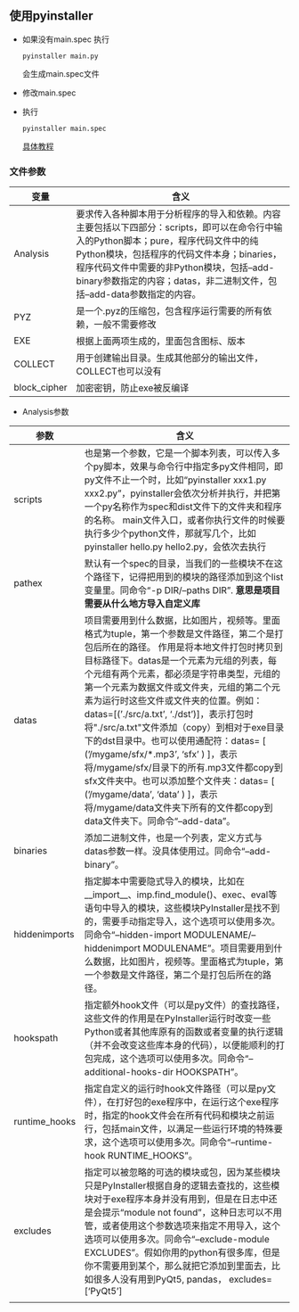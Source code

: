 ## 使用pyinstaller

+ 如果没有main.spec 执行

  ~~~text
  pyinstaller main.py
  ~~~

  会生成main.spec文件

+ 修改main.spec

+ 执行

  ~~~
  pyinstaller main.spec 
  ~~~

  [具体教程](https://blog.csdn.net/All_In_gzx_cc/article/details/126127264)

### 文件参数

| **变量**     | **含义**                                                     |
| ------------ | ------------------------------------------------------------ |
| Analysis     | 要求传入各种脚本用于分析程序的导入和依赖。内容主要包括以下四部分：scripts，即可以在命令行中输入的Python脚本；pure，程序代码文件中的纯Python模块，包括程序的代码文件本身；binaries，程序代码文件中需要的非Python模块，包括–add-binary参数指定的内容；datas，非二进制文件，包括–add-data参数指定的内容。 |
| PYZ          | 是一个.pyz的压缩包，包含程序运行需要的所有依赖，一般不需要修改 |
| EXE          | 根据上面两项生成的，里面包含图标、版本                       |
| COLLECT      | 用于创建输出目录。生成其他部分的输出文件，COLLECT也可以没有  |
| block_cipher | 加密密钥，防止exe被反编译                                    |

+ Analysis参数

| **参数**      | **含义**                                                     |
| ------------- | ------------------------------------------------------------ |
| scripts       | 也是第一个参数，它是一个脚本列表，可以传入多个py脚本，效果与命令行中指定多py文件相同，即py文件不止一个时，比如“pyinstaller xxx1.py xxx2.py”，pyinstaller会依次分析并执行，并把第一个py名称作为spec和dist文件下的文件夹和程序的名称。 main文件入口，或者你执行文件的时候要执行多少个python文件，那就写几个，比如pyinstaller hello.py hello2.py，会依次去执行 |
| pathex        | 默认有一个spec的目录，当我们的一些模块不在这个路径下，记得把用到的模块的路径添加到这个list变量里。同命令“-p DIR/–paths DIR”. **意思是项目需要从什么地方导入自定义库** |
| datas         | 项目需要用到什么数据，比如图片，视频等。里面格式为tuple，第一个参数是文件路径，第二个是打包后所在的路径。 作用是将本地文件打包时拷贝到目标路径下。datas是一个元素为元组的列表，每个元组有两个元素，都必须是字符串类型，元组的第一个元素为数据文件或文件夹，元组的第二个元素为运行时这些文件或文件夹的位置。例如：datas=[(’./src/a.txt’, ‘./dst’)]，表示打包时将"./src/a.txt"文件添加（copy）到相对于exe目录下的dst目录中。也可以使用通配符：datas= [ (’/mygame/sfx/*.mp3’, ‘sfx’ ) ]，表示将/mygame/sfx/目录下的所有.mp3文件都copy到sfx文件夹中。也可以添加整个文件夹：datas= [ (’/mygame/data’, ‘data’ ) ]，表示将/mygame/data文件夹下所有的文件都copy到data文件夹下。同命令“–add-data”。 |
| binaries      | 添加二进制文件，也是一个列表，定义方式与datas参数一样。没具体使用过。同命令“–add-binary”。 |
| hiddenimports | 指定脚本中需要隐式导入的模块，比如在__import__、imp.find_module()、exec、eval等语句中导入的模块，这些模块PyInstaller是找不到的，需要手动指定导入，这个选项可以使用多次。同命令“–hidden-import MODULENAME/–hiddenimport MODULENAME”。项目需要用到什么数据，比如图片，视频等。里面格式为tuple，第一个参数是文件路径，第二个是打包后所在的路径。 |
| hookspath     | 指定额外hook文件（可以是py文件）的查找路径，这些文件的作用是在PyInstaller运行时改变一些Python或者其他库原有的函数或者变量的执行逻辑（并不会改变这些库本身的代码），以便能顺利的打包完成，这个选项可以使用多次。同命令“–additional-hooks-dir HOOKSPATH”。 |
| runtime_hooks | 指定自定义的运行时hook文件路径（可以是py文件），在打好包的exe程序中，在运行这个exe程序时，指定的hook文件会在所有代码和模块之前运行，包括main文件，以满足一些运行环境的特殊要求，这个选项可以使用多次。同命令“–runtime-hook RUNTIME_HOOKS”。 |
| excludes      | 指定可以被忽略的可选的模块或包，因为某些模块只是PyInstaller根据自身的逻辑去查找的，这些模块对于exe程序本身并没有用到，但是在日志中还是会提示“module not found”，这种日志可以不用管，或者使用这个参数选项来指定不用导入，这个选项可以使用多次。同命令“–exclude-module EXCLUDES”。假如你用的python有很多库，但是你不需要用到某个，那么就把它添加到里面去，比如很多人没有用到PyQt5, pandas， excludes=[‘PyQt5’] |
|               |                                                              |

